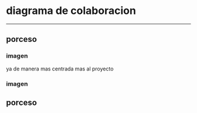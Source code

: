 # diagrama de colaboracion
------

## porceso

### imagen 



ya de manera mas centrada mas al proyecto

### imagen 

## porceso

